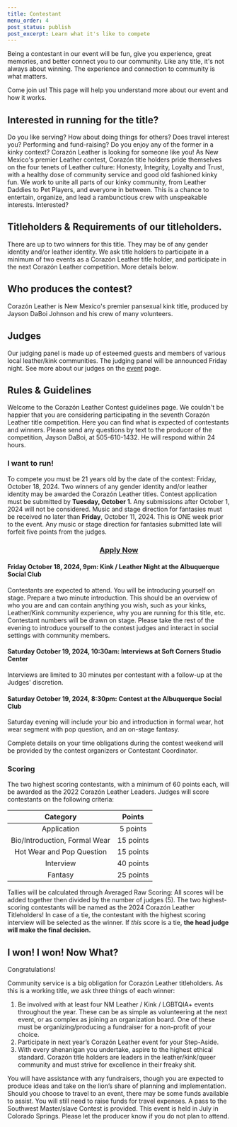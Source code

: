 ```yaml
---
title: Contestant
menu_order: 4
post_status: publish
post_excerpt: Learn what it's like to compete
---
```


Being a contestant in our event will be fun, give you experience, great memories, and better connect you to our community. Like any title, it's not always about winning. The experience and connection to community is what matters.

Come join us! This page will help you understand more about our event and how it works.


## Interested in running for the title?

Do you like serving? How about doing things for others? Does travel interest you? Performing and fund-raising? Do you enjoy any of the former in a kinky context? Corazón Leather is looking for someone like you! As New Mexico's premier Leather contest, Corazón title holders pride themselves on the four tenets of Leather culture: Honesty, Integrity, Loyalty and Trust, with a healthy dose of community service and good old fashioned kinky fun. We work to unite all parts of our kinky community, from Leather Daddies to Pet Players, and everyone in between.  This is a chance to entertain, organize, and lead a rambunctious crew with unspeakable interests. Interested?


## Titleholders & Requirements of our titleholders.

There are up to two winners for this title. They may be of any gender identity and/or leather identity. We ask title holders to participate in a minimum of two events as a Corazón Leather title holder, and participate in the next Corazón Leather competition. More details below.


## Who produces the contest?

Corazón Leather is New Mexico's premier pansexual kink title, produced by Jayson DaBoi Johnson and his crew of many volunteers.


## Judges

Our judging panel is made up of esteemed guests and members of various local leather/kink communities. The judging panel will be announced Friday night. See more about our judges on the [event](http://www.corazonleathernm.com/index.php/event) page.


## Rules & Guidelines

Welcome to the Corazón Leather Contest guidelines page. We couldn't be happier that you are considering participating in the seventh Corazón Leather title competition. Here you can find what is expected of contestants and winners. Please send any questions by text to the producer of the competition, Jayson DaBoi, at 505-610-1432.  He will respond within 24 hours.

### I want to run!

To compete you must be 21 years old by the date of the contest: Friday, October 18, 2024.
Two winners of any gender identity and/or leather identity may be awarded the Corazón Leather titles. Contest application must be submitted by **Tuesday, October 1**. Any submissions after October 1, 2024 will not be considered.
Music and stage direction for fantasies must be received no later than **Friday**, October 11, 2024. This is ONE week prior to the event. Any music or stage direction for fantasies submitted late will forfeit five points from the judges.

<center>
  <h3><a href="https://www.cognitoforms.com/JaysonDaBoiJohnson/Coraz%C3%B3nLeatherApplication">Apply Now</a></h3>
</center>

#### Friday October 18, 2024, 9pm: Kink / Leather Night at the Albuquerque Social Club

Contestants are expected to attend. You will be introducing yourself on stage. Prepare a two minute introduction. This should be an overview of who you are and can contain anything you wish, such as your kinks, Leather/Kink community experience, why you are running for this title, etc.  Contestant numbers will be drawn on stage. Please take the rest of the evening to introduce yourself to the contest judges and interact in social settings with community members.

#### Saturday October 19, 2024, 10:30am: Interviews at Soft Corners Studio Center

Interviews are limited to 30 minutes per contestant with a follow-up at the Judges' discretion.

#### Saturday October 19, 2024, 8:30pm: Contest at the Albuquerque Social Club

Saturday evening will include your bio and introduction in formal wear, hot wear segment with pop question, and an on-stage fantasy.

Complete details on your time obligations during the contest weekend will be provided by the contest organizers or Contestant Coordinator.

### Scoring

The two highest scoring contestants, with a minimum of 60 points each, will be awarded as the 2022 Corazón Leather Leaders. Judges will score contestants on the following criteria:

|            Category           |        Points       |
|:-----------------------------:|:-------------------:|
| Application                   | 5 points            |
| Bio/Introduction, Formal Wear | 15 points           |
| Hot Wear and Pop Question     | 15 points           |
| Interview                     | 40 points           |
| Fantasy                       | 25 points           |

Tallies will be calculated through Averaged Raw Scoring: All scores will be added together then divided by the number of judges (5). The two highest-scoring contestants will be named as the 2024 Corazón Leather Titleholders!
In case of a tie, the contestant with the highest scoring interview will be selected as the winner. If *this* score is a tie, **the head judge will make the final decision.**

## I won! I won! Now What?

Congratulations!

Community service is a big obligation for Corazón Leather titleholders. As this is a working title, we ask three things of each winner:

1. Be involved with at least four NM Leather / Kink / LGBTQIA+ events throughout the year.  These can be as simple as volunteering at the next event, or as complex as joining an organization board. One of these must be organizing/producing a fundraiser for a non-profit of your choice.
2. Participate in next year’s Corazón Leather event for your Step-Aside.
3. With every shenanigan you undertake, aspire to the highest ethical standard. Corazón title holders are leaders in the leather/kink/queer community and must strive for excellence in their freaky shit.

You will have assistance with any fundraisers, though you are expected to produce ideas and take on the lion’s share of planning and implementation.  Should you choose to travel to an event, there may be some funds available to assist.  You will still need to raise funds for travel expenses. A pass to the Southwest Master/slave Contest is provided. This event is held in July in Colorado Springs. Please let the producer know if you do not plan to attend.

